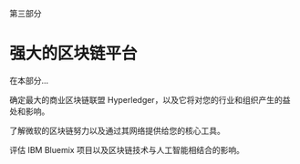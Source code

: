 第三部分

# 强大的区块链平台

在本部分...

确定最大的商业区块链联盟 Hyperledger，以及它将对您的行业和组织产生的益处和影响。

了解微软的区块链努力以及通过其网络提供给您的核心工具。

评估 IBM Bluemix 项目以及区块链技术与人工智能相结合的影响。
